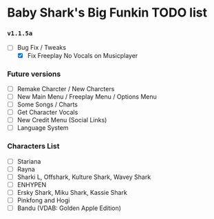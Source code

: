 # Baby Shark's Big Funkin TODO list

### `v1.1.5a`
- [ ] Bug Fix / Tweaks
    - [x] Fix Freeplay No Vocals on Musicplayer

### Future versions
- [ ] Remake Charcter / New Charcters
- [ ] New Main Menu / Freeplay Menu / Options Menu
- [ ] Some Songs / Charts
- [ ] Get Character Vocals
- [ ] New Credit Menu (Social Links)
- [ ] Language System

### Characters List
- [ ] Stariana
- [ ] Rayna
- [ ] Sharki L, Offshark, Kulture Shark, Wavey Shark
- [ ] ENHYPEN
- [ ] Ersky Shark, Miku Shark, Kassie Shark
- [ ] Pinkfong and Hogi
- [ ] Bandu (VDAB: Golden Apple Edition)
